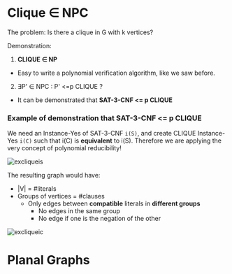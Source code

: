 # Clique ∈ NPC
The problem: Is there a clique in G with k vertices?

Demonstration:
1. **CLIQUE ∈ NP**
  * Easy to write a polynomial verification algorithm, like we saw before.
2. ∃P' ∈ NPC : P' <=p CLIQUE ?
  * It can be demonstrated that **SAT-3-CNF <= p CLIQUE**
  
### Example of demonstration that SAT-3-CNF <= p CLIQUE
We need an Instance-Yes of SAT-3-CNF `i(S)`, and create CLIQUE Instance-Yes `i(C)` such that i(C) is **equivalent** to i(S).
Therefore we are applying the very concept of polynomial reducibility!

![excliqueis](https://github.com/PayThePizzo/DataStrutucures-Algorithms/blob/main/Resources/excliqueis.png?raw=True)

The resulting graph would have:
* |V| = #literals
* Groups of vertices = #clauses
  * Only edges between **compatible** literals in **different groups**
    * No edges in the same group
    * No edge if one is the negation of the other

![excliqueic](https://github.com/PayThePizzo/DataStrutucures-Algorithms/blob/main/Resources/excliqueic.png?raw=True)



# Planal Graphs